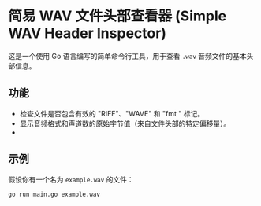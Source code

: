 # 简易 WAV 文件头部查看器 (Simple WAV Header Inspector)

这是一个使用 Go 语言编写的简单命令行工具，用于查看 `.wav` 音频文件的基本头部信息。

## 功能

* 检查文件是否包含有效的 "RIFF"、"WAVE" 和 "fmt " 标记。
* 显示音频格式和声道数的原始字节值（来自文件头部的特定偏移量）。
* 
## 示例

假设你有一个名为 `example.wav` 的文件：

```bash
go run main.go example.wav
```